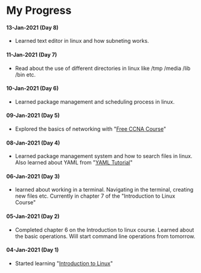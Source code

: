 # My Progress

#### 13-Jan-2021 (Day 8)
- Learned text editor in linux and how subneting works.
#### 11-Jan-2021 (Day 7)
- Read about the use of different directories in linux like /tmp /media /lib /bin etc.
#### 10-Jan-2021 (Day 6)
- Learned package management and scheduling process in linux.
#### 09-Jan-2021 (Day 5)
- Explored the basics of networking with "[Free CCNA Course](https://youtu.be/rv3QK2UquxM)"
#### 08-Jan-2021 (Day 4)
- Learned package management system and how to search files in linux. Also learned about YAML from "[YAML Tutorial](https://youtu.be/1uFVr15xDGg)"
#### 06-Jan-2021 (Day 3)
- learned about working in a terminal. Navigating in the terminal, creating new files etc. Currently in chapter 7 of the "Introduction to Linux Course"
#### 05-Jan-2021 (Day 2)
- Completed chapter 6 on the Introduction to linux course. Learned about the basic operations. Will start command line operations from tomorrow.
#### 04-Jan-2021 (Day 1)
- Started learning "[Introduction to Linux](https://www.edx.org/course/introduction-to-linux)"
